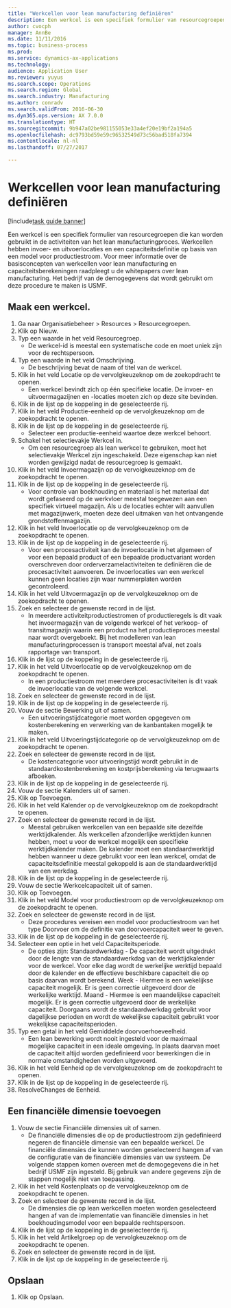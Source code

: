 ```yaml
--- 
title: "Werkcellen voor lean manufacturing definiëren"
description: Een werkcel is een specifiek formulier van resourcegroepen die kan worden gebruikt in de activiteiten van het lean manufacturingproces.
author: cvocph
manager: AnnBe
ms.date: 11/11/2016
ms.topic: business-process
ms.prod: 
ms.service: dynamics-ax-applications
ms.technology: 
audience: Application User
ms.reviewer: yuyus
ms.search.scope: Operations
ms.search.region: Global
ms.search.industry: Manufacturing
ms.author: conradv
ms.search.validFrom: 2016-06-30
ms.dyn365.ops.version: AX 7.0.0
ms.translationtype: HT
ms.sourcegitcommit: 9b947a02be981155053e33a4ef20e19bf2a194a5
ms.openlocfilehash: dc9793bd59e59c96532549d73c56bad518fa7394
ms.contentlocale: nl-nl
ms.lasthandoff: 07/27/2017

---
```

# <a name="define-lean-manufacturing-work-cells"></a>Werkcellen voor lean manufacturing definiëren

[!include[task guide banner](../../includes/task-guide-banner.md)]

Een werkcel is een specifiek formulier van resourcegroepen die kan worden gebruikt in de activiteiten van het lean manufacturingproces. Werkcellen hebben invoer- en uitvoerlocaties en een capaciteitsdefinitie op basis van een model voor productiestroom. Voor meer informatie over de basisconcepten van werkcellen voor lean manufacturing en capaciteitsberekeningen raadpleegt u de whitepapers over lean manufacturing. Het bedrijf van de demogegevens dat wordt gebruikt om deze procedure te maken is USMF.


## <a name="create-a-work-cell"></a>Maak een werkcel. 
1. Ga naar Organisatiebeheer > Resources > Resourcegroepen.
2. Klik op Nieuw.
3. Typ een waarde in het veld Resourcegroep.
    * De werkcel-id is meestal een systematische code en moet uniek zijn voor de rechtspersoon.  
4. Typ een waarde in het veld Omschrijving.
    * De beschrijving bevat de naam of titel van de werkcel.  
5. Klik in het veld Locatie op de vervolgkeuzeknop om de zoekopdracht te openen.
    * Een werkcel bevindt zich op één specifieke locatie. De invoer- en uitvoermagazijnen en -locaties moeten zich op deze site bevinden.  
6. Klik in de lijst op de koppeling in de geselecteerde rij.
7. Klik in het veld Productie-eenheid op de vervolgkeuzeknop om de zoekopdracht te openen.
8. Klik in de lijst op de koppeling in de geselecteerde rij.
    * Selecteer een productie-eenheid waartoe deze werkcel behoort.  
9. Schakel het selectievakje Werkcel in.
    * Om een resourcegroep als lean werkcel te gebruiken, moet het selectievakje Werkcel zijn ingeschakeld.  Deze eigenschap kan niet worden gewijzigd nadat de resourcegroep is gemaakt.  
10. Klik in het veld Invoermagazijn op de vervolgkeuzeknop om de zoekopdracht te openen.
11. Klik in de lijst op de koppeling in de geselecteerde rij.
    * Voor controle van boekhouding en materiaal is het materiaal dat wordt gefaseerd op de werkvloer meestal toegewezen aan een specifiek virtueel magazijn. Als u de locaties echter wilt aanvullen met magazijnwerk, moeten deze deel uitmaken van het ontvangende grondstoffenmagazijn.  
12. Klik in het veld Invoerlocatie op de vervolgkeuzeknop om de zoekopdracht te openen.
13. Klik in de lijst op de koppeling in de geselecteerde rij.
    * Voor een procesactiviteit kan de invoerlocatie in het algemeen of voor een bepaald product of een bepaalde productvariant worden overschreven door orderverzamelactiviteiten te definiëren die de procesactiviteit aanvoeren. De invoerlocaties van een werkcel kunnen geen locaties zijn waar nummerplaten worden gecontroleerd.  
14. Klik in het veld Uitvoermagazijn op de vervolgkeuzeknop om de zoekopdracht te openen.
15. Zoek en selecteer de gewenste record in de lijst.
    * In meerdere activiteitproductiestromen of productieregels is dit vaak het invoermagazijn van de volgende werkcel of het verkoop- of transitmagazijn waarin een product na het productieproces meestal naar wordt overgeboekt. Bij het modelleren van lean manufacturingprocessen is transport meestal afval, net zoals rapportage van transport.  
16. Klik in de lijst op de koppeling in de geselecteerde rij.
17. Klik in het veld Uitvoerlocatie op de vervolgkeuzeknop om de zoekopdracht te openen.
    * In een productiestroom met meerdere procesactiviteiten is dit vaak de invoerlocatie van de volgende werkcel.  
18. Zoek en selecteer de gewenste record in de lijst.
19. Klik in de lijst op de koppeling in de geselecteerde rij.
20. Vouw de sectie Bewerking uit of samen.
    * Een uitvoeringstijdcategorie moet worden opgegeven om kostenberekening en verwerking van de kanbantaken mogelijk te maken.  
21. Klik in het veld Uitvoeringstijdcategorie op de vervolgkeuzeknop om de zoekopdracht te openen.
22. Zoek en selecteer de gewenste record in de lijst.
    * De kostencategorie voor uitvoeringstijd wordt gebruikt in de standaardkostenberekening en kostprijsberekening via terugwaarts afboeken.  
23. Klik in de lijst op de koppeling in de geselecteerde rij.
24. Vouw de sectie Kalenders uit of samen.
25. Klik op Toevoegen.
26. Klik in het veld Kalender op de vervolgkeuzeknop om de zoekopdracht te openen.
27. Zoek en selecteer de gewenste record in de lijst.
    * Meestal gebruiken werkcellen van een bepaalde site dezelfde werktijdkalender. Als werkcellen afzonderlijke werktijden kunnen hebben, moet u voor de werkcel mogelijk een specifieke werktijdkalender maken. De kalender moet een standaardwerktijd hebben wanneer u deze gebruikt voor een lean werkcel, omdat de capaciteitsdefinitie meestal gekoppeld is aan de standaardwerktijd van een werkdag.  
28. Klik in de lijst op de koppeling in de geselecteerde rij.
29. Vouw de sectie Werkcelcapaciteit uit of samen.
30. Klik op Toevoegen.
31. Klik in het veld Model voor productiestroom op de vervolgkeuzeknop om de zoekopdracht te openen.
32. Zoek en selecteer de gewenste record in de lijst.
    * Deze procedures vereisen een model voor productiestroom van het type Doorvoer om de definitie van doorvoercapaciteit weer te geven.  
33. Klik in de lijst op de koppeling in de geselecteerde rij.
34. Selecteer een optie in het veld Capaciteitsperiode.
    * De opties zijn: Standaardwerkdag - De capaciteit wordt uitgedrukt door de lengte van de standaardwerkdag van de werktijdkalender voor de werkcel. Voor elke dag wordt de werkelijke werktijd bepaald door de kalender en de effectieve beschikbare capaciteit die op basis daarvan wordt berekend.   Week - Hiermee is een wekelijkse capaciteit mogelijk. Er is geen correctie uitgevoerd door de werkelijke werktijd.   Maand - Hiermee is een maandelijkse capaciteit mogelijk. Er is geen correctie uitgevoerd door de werkelijke capaciteit.   Doorgaans wordt de standaardwerkdag gebruikt voor dagelijkse perioden en wordt de wekelijkse capaciteit gebruikt voor wekelijkse capaciteitsperioden.  
35. Typ een getal in het veld Gemiddelde doorvoerhoeveelheid.
    * Een lean bewerking wordt nooit ingesteld voor de maximaal mogelijke capaciteit in een ideale omgeving. In plaats daarvan moet de capaciteit altijd worden gedefinieerd voor bewerkingen die in normale omstandigheden worden uitgevoerd.  
36. Klik in het veld Eenheid op de vervolgkeuzeknop om de zoekopdracht te openen.
37. Klik in de lijst op de koppeling in de geselecteerde rij.
38. ResolveChanges de Eenheid.

## <a name="add-a-financial-dimension"></a>Een financiële dimensie toevoegen
1. Vouw de sectie Financiële dimensies uit of samen.
    * De financiële dimensies die op de productiestroom zijn gedefinieerd negeren de financiële dimensie van een bepaalde werkcel.    De financiële dimensies die kunnen worden geselecteerd hangen af van de configuratie van de financiële dimensies van uw systeem. De volgende stappen komen overeen met de demogegevens die in het bedrijf USMF zijn ingesteld. Bij gebruik van andere gegevens zijn de stappen mogelijk niet van toepassing.  
2. Klik in het veld Kostenplaats op de vervolgkeuzeknop om de zoekopdracht te openen.
3. Zoek en selecteer de gewenste record in de lijst.
    * De dimensies die op lean werkcellen moeten worden geselecteerd hangen af van de implementatie van financiële dimensies in het boekhoudingsmodel voor een bepaalde rechtspersoon.  
4. Klik in de lijst op de koppeling in de geselecteerde rij.
5. Klik in het veld Artikelgroep op de vervolgkeuzeknop om de zoekopdracht te openen.
6. Zoek en selecteer de gewenste record in de lijst.
7. Klik in de lijst op de koppeling in de geselecteerde rij.

## <a name="save"></a>Opslaan
1. Klik op Opslaan.



